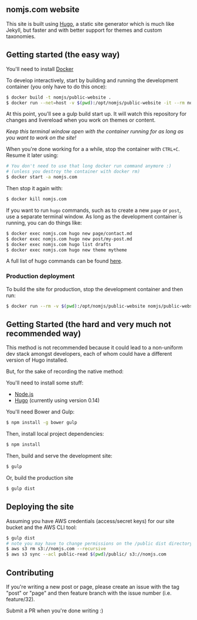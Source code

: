 ## nomjs.com website

This site is built using [Hugo](http://gohugo.io), a static site generator which is much like Jekyll, but faster and with better support for themes and custom taxonomies.

## Getting started (the easy way)

You'll need to install [Docker](https://www.docker.com/)

To develop interactively, start by building and running the development container (you only have to do this once):

```bash
$ docker build -t nomjs/public-website .
$ docker run --net=host -v $(pwd):/opt/nomjs/public-website -it --rm nomjs/public-website
```

At this point, you'll see a gulp build start up. It will watch this repository for changes and livereload when you work on themes or content.

*Keep this terminal window open with the container running for as long as you want to work on the site!*

When you're done working for a a while, stop the container with `CTRL+C`. Resume it later using:

```bash
# You don't need to use that long docker run command anymore :)
# (unless you destroy the container with docker rm)
$ docker start -a nomjs.com
```

Then stop it again with:

```bash
$ docker kill nomjs.com
```


If you want to run `hugo` commands, such as to create a new `page` or `post`, use a separate terminal window. As long as the development container is running, you can do things like:

```bash
$ docker exec nomjs.com hugo new page/contact.md
$ docker exec nomjs.com hugo new post/my-post.md
$ docker exec nomjs.com hugo list drafts
$ docker exec nomjs.com hugo new theme mytheme
```

A full list of hugo commands can be found [here](https://gohugo.io/commands/).

### Production deployment

To build the site for production, stop the development container and then run:

```bash
$ docker run --rm -v $(pwd):/opt/nomjs/public-website nomjs/public-website gulp dist
```

## Getting Started (the hard and very much not recommended way)

This method is not recommended because it could lead to a non-uniform dev stack amongst developers, each of whom could have a different version of Hugo installed.

But, for the sake of recording the native method:

You'll need to install some stuff:

- [Node.js](https://nodejs.org/en/)
- [Hugo](http://gohugo.io) (currently using version 0.14)

You'll need Bower and Gulp:

```bash
$ npm install -g bower gulp
```

Then, install local project dependencies:

```bash
$ npm install
```

Then, build and serve the development site:

```bash
$ gulp
```

Or, build the production site

```bash
$ gulp dist
```

## Deploying the site

Assuming you have AWS credentials (access/secret keys) for our site bucket and the AWS CLI tool:

```bash
$ gulp dist
# note you may have to change permissions on the /public dist directory, since the docker build will assign root permissions by default
$ aws s3 rm s3://nomjs.com --recursive
$ aws s3 sync --acl public-read $(pwd)/public/ s3://nomjs.com
```

## Contributing

If you're writing a new post or page, please create an issue with the tag "post" or "page" and then feature branch with the issue number (i.e. feature/32).

Submit a PR when you're done writing :)

